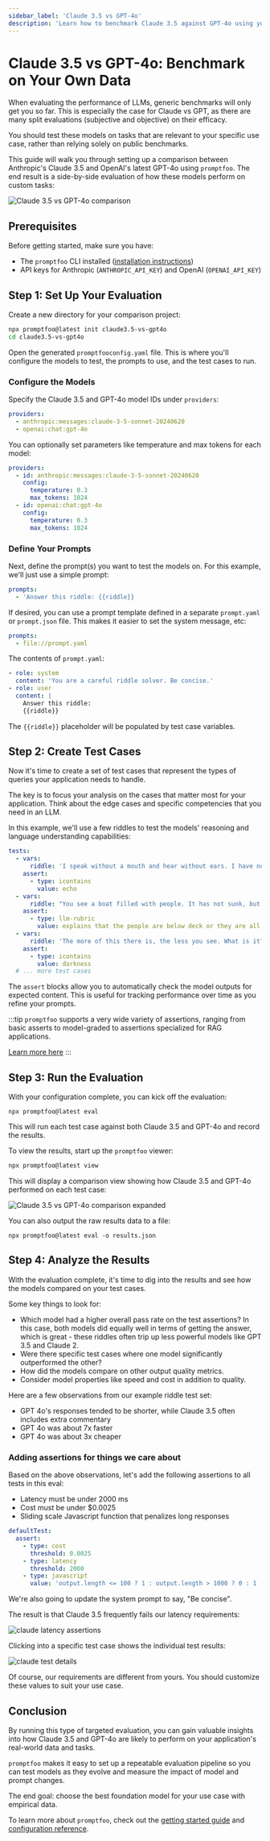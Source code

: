 ```yaml
---
sidebar_label: 'Claude 3.5 vs GPT-4o'
description: 'Learn how to benchmark Claude 3.5 against GPT-4o using your own data with promptfoo. Discover which model performs best for your specific use case.'
---
```


# Claude 3.5 vs GPT-4o: Benchmark on Your Own Data

When evaluating the performance of LLMs, generic benchmarks will only get you so far. This is especially the case for Claude vs GPT, as there are many split evaluations (subjective and objective) on their efficacy.

You should test these models on tasks that are relevant to your specific use case, rather than relying solely on public benchmarks.

This guide will walk you through setting up a comparison between Anthropic's Claude 3.5 and OpenAI's latest GPT-4o using `promptfoo`. The end result is a side-by-side evaluation of how these models perform on custom tasks:

![Claude 3.5 vs GPT-4o comparison](/img/docs/claude-vs-gpt.png)

## Prerequisites

Before getting started, make sure you have:

- The `promptfoo` CLI installed ([installation instructions](/docs/getting-started))
- API keys for Anthropic (`ANTHROPIC_API_KEY`) and OpenAI (`OPENAI_API_KEY`)

## Step 1: Set Up Your Evaluation

Create a new directory for your comparison project:

```sh
npx promptfoo@latest init claude3.5-vs-gpt4o
cd claude3.5-vs-gpt4o
```

Open the generated `promptfooconfig.yaml` file. This is where you'll configure the models to test, the prompts to use, and the test cases to run.

### Configure the Models

Specify the Claude 3.5 and GPT-4o model IDs under `providers`:

```yaml
providers:
  - anthropic:messages:claude-3-5-sonnet-20240620
  - openai:chat:gpt-4o
```

You can optionally set parameters like temperature and max tokens for each model:

```yaml
providers:
  - id: anthropic:messages:claude-3-5-sonnet-20240620
    config:
      temperature: 0.3
      max_tokens: 1024
  - id: openai:chat:gpt-4o
    config:
      temperature: 0.3
      max_tokens: 1024
```

### Define Your Prompts

Next, define the prompt(s) you want to test the models on. For this example, we'll just use a simple prompt:

```yaml
prompts:
  - 'Answer this riddle: {{riddle}}
```

If desired, you can use a prompt template defined in a separate `prompt.yaml` or `prompt.json` file. This makes it easier to set the system message, etc:

```yaml
prompts:
  - file://prompt.yaml
```

The contents of `prompt.yaml`:

```yaml
- role: system
  content: 'You are a careful riddle solver. Be concise.'
- role: user
  content: |
    Answer this riddle:
    {{riddle}}
```

The `{{riddle}}` placeholder will be populated by test case variables.

## Step 2: Create Test Cases

Now it's time to create a set of test cases that represent the types of queries your application needs to handle.

The key is to focus your analysis on the cases that matter most for your application. Think about the edge cases and specific competencies that you need in an LLM.

In this example, we'll use a few riddles to test the models' reasoning and language understanding capabilities:

```yaml
tests:
  - vars:
      riddle: 'I speak without a mouth and hear without ears. I have no body, but I come alive with wind. What am I?'
    assert:
      - type: icontains
        value: echo
  - vars:
      riddle: "You see a boat filled with people. It has not sunk, but when you look again you don't see a single person on the boat. Why?"
    assert:
      - type: llm-rubric
        value: explains that the people are below deck or they are all in a relationship
  - vars:
      riddle: 'The more of this there is, the less you see. What is it?'
    assert:
      - type: icontains
        value: darkness
  # ... more test cases
```

The `assert` blocks allow you to automatically check the model outputs for expected content. This is useful for tracking performance over time as you refine your prompts.

:::tip
`promptfoo` supports a very wide variety of assertions, ranging from basic asserts to model-graded to assertions specialized for RAG applications.

[Learn more here](/docs/configuration/expected-outputs)
:::

## Step 3: Run the Evaluation

With your configuration complete, you can kick off the evaluation:

```
npx promptfoo@latest eval
```

This will run each test case against both Claude 3.5 and GPT-4o and record the results.

To view the results, start up the `promptfoo` viewer:

```sh
npx promptfoo@latest view
```

This will display a comparison view showing how Claude 3.5 and GPT-4o performed on each test case:

![Claude 3.5 vs GPT-4o comparison expanded](/img/docs/claude3-vs-gpt4-expanded.png)

You can also output the raw results data to a file:

```
npx promptfoo@latest eval -o results.json
```

## Step 4: Analyze the Results

With the evaluation complete, it's time to dig into the results and see how the models compared on your test cases.

Some key things to look for:

- Which model had a higher overall pass rate on the test assertions? In this case, both models did equally well in terms of getting the answer, which is great - these riddles often trip up less powerful models like GPT 3.5 and Claude 2.
- Were there specific test cases where one model significantly outperformed the other?
- How did the models compare on other output quality metrics.
- Consider model properties like speed and cost in addition to quality.

Here are a few observations from our example riddle test set:

- GPT 4o's responses tended to be shorter, while Claude 3.5 often includes extra commentary
- GPT 4o was about 7x faster
- GPT 4o was about 3x cheaper

### Adding assertions for things we care about

Based on the above observations, let's add the following assertions to all tests in this eval:

- Latency must be under 2000 ms
- Cost must be under $0.0025
- Sliding scale Javascript function that penalizes long responses

```yaml
defaultTest:
  assert:
    - type: cost
      threshold: 0.0025
    - type: latency
      threshold: 2000
    - type: javascript
      value: 'output.length <= 100 ? 1 : output.length > 1000 ? 0 : 1 - (output.length - 100) / 900'
```

We're also going to update the system prompt to say, "Be concise".

The result is that Claude 3.5 frequently fails our latency requirements:

![claude latency assertions](/img/docs/claude3-vs-gpt4-latency.png)

Clicking into a specific test case shows the individual test results:

![claude test details](/img/docs/claude3-result-details.png)

Of course, our requirements are different from yours. You should customize these values to suit your use case.

## Conclusion

By running this type of targeted evaluation, you can gain valuable insights into how Claude 3.5 and GPT-4o are likely to perform on your application's real-world data and tasks.

`promptfoo` makes it easy to set up a repeatable evaluation pipeline so you can test models as they evolve and measure the impact of model and prompt changes.

The end goal: choose the best foundation model for your use case with empirical data.

To learn more about `promptfoo`, check out the [getting started guide](/docs/getting-started) and [configuration reference](/docs/configuration/guide).
